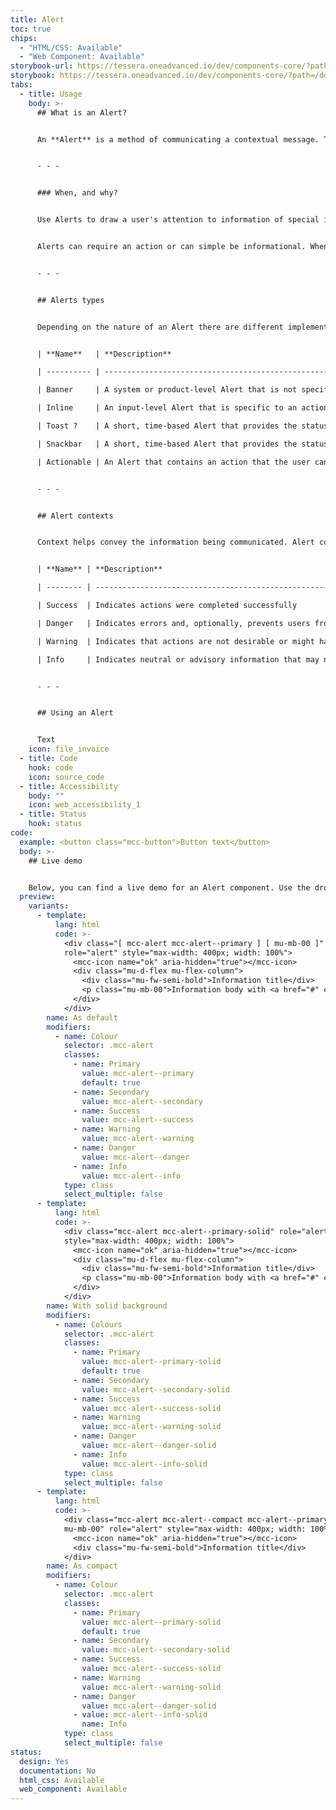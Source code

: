 ```yaml
---
title: Alert
toc: true
chips:
  - "HTML/CSS: Available"
  - "Web Component: Available"
storybook-url: https://tessera.oneadvanced.io/dev/components-core/?path=/docs/html-button--as-default
storybook: https://tessera.oneadvanced.io/dev/components-core/?path=/docs/html-alert--as-default
tabs:
  - title: Usage
    body: >-
      ## What is an Alert?


      An **Alert** is a method of communicating a contextual message. They provide users with important feedback, which allows them to understand a state that affects the entire system, the page, feature, or input.


      - - -


      ### When, and why?


      Use Alerts to draw a user's attention to information of special importance, such as status changes and updates. They should announce an event that has significance to the user and should always be relevant. Alerts can be generated in response to user actions (e.g. while performing a task) or automatically by your application. This depends on whether you want to give immediate feedback or messaging that provides updates on system activities.


      Alerts can require an action or can simple be informational. When an action is required, Alerts should interrupt the user’s flow, but if not, then they should be less intrusive.


      - - -


      ## Alerts types


      Depending on the nature of an Alert there are different implementations or types available.


      | **Name**   | **Description**                                                                                     | **Behaviour**                                                                                                                                                                                           | **Placement**                                                                                                                                                          |

      | ---------- | --------------------------------------------------------------------------------------------------- | ------------------------------------------------------------------------------------------------------------------------------------------------------------------------------------------------------- | ---------------------------------------------------------------------------------------------------------------------------------------------------------------------- |

      | Banner     | A system or product-level Alert that is not specific to an action                                   | Persists until dismissed by the user and may be actionable                                                                                                                                              | Positioned across the top of the content area to which it relates, or for system-level messages, full width across the top of the screen above the main navigation bar |

      | Inline     | An input-level Alert that is specific to an action                                                  | Persists until the message is resolved or dismissed by the user. Can also be actionable                                                                                                                 | Positioned near the related input                                                                                                                                      |

      | Toast ?    | A short, time-based Alert that provides the status of an action that has been performed             | Fades in and out automatically, but may be actionable. Where this is the case, they persist until the user has interacted with them.                                                                    | Positioned in the top right of the page                                                                                                                                |

      | Snackbar   | A short, time-based Alert that provides the status of an action that has been performed             | Fades in and out automatically, but may be actionable. Where this is the case, they persist until the user has interacted with them. For more information, refer to Snackbars \[link to Snackbars page] | Positioned centred, at the bottom of the page                                                                                                                          |

      | Actionable | An Alert that contains an action that the user can perform. Applies to any of the above Alert types | Persists until the action has been performed                                                                                                                                                            | Positioned as per the desired Alert type above                                                                                                                         |


      - - -


      ## Alert contexts


      Context helps convey the information being communicated. Alert contexts correspond to a colour and an icon to provide a consistent experience for users.


      | **Name** | **Description**                                                                                    | **Behaviour**                                                                     | **Examples**                                          |

      | -------- | -------------------------------------------------------------------------------------------------- | --------------------------------------------------------------------------------- | ----------------------------------------------------- |

      | Success  | Indicates actions were completed successfully                                                      | Does not require user interaction, as disappears automatically after a short time | A new record saved or preferences have been updated   |

      | Danger   | Indicates errors and, optionally, prevents users from proceeding until the issue has been resolved | Always persists until the user dismisses or resolves the issue                    | Credentials cannot be found or access is denied       |

      | Warning  | Indicates that actions are not desirable or might have unexpected results                          | Persists until the user dismisses or continues regardless                         | A file is too big or a file already exists            |

      | Info     | Indicates neutral or advisory information that may not be related to the current action            | Does not require user interaction, but persists until user dismisses              | Scheduled system maintenance or a new report is ready |


      - - -


      ## Using an Alert


      Text
    icon: file_invoice
  - title: Code
    hook: code
    icon: source_code
  - title: Accessibility
    body: ""
    icon: web_accessibility_1
  - title: Status
    hook: status
code:
  example: <button class="mcc-button">Button text</button>
  body: >-
    ## Live demo


    Below, you can find a live demo for an Alert component. Use the drop-down menus and radio buttons to view the different Alert Types and Variants.
  preview:
    variants:
      - template:
          lang: html
          code: >-
            <div class="[ mcc-alert mcc-alert--primary ] [ mu-mb-00 ]"
            role="alert" style="max-width: 400px; width: 100%">
              <mcc-icon name="ok" aria-hidden="true"></mcc-icon>
              <div class="mu-d-flex mu-flex-column">
                <div class="mu-fw-semi-bold">Information title</div>
                <p class="mu-mb-00">Information body with <a href="#" class="alert-link">an example link</a>.</p>
              </div>
            </div>
        name: As default
        modifiers:
          - name: Colour
            selector: .mcc-alert
            classes:
              - name: Primary
                value: mcc-alert--primary
                default: true
              - name: Secondary
                value: mcc-alert--secondary
              - name: Success
                value: mcc-alert--success
              - name: Warning
                value: mcc-alert--warning
              - name: Danger
                value: mcc-alert--danger
              - name: Info
                value: mcc-alert--info
            type: class
            select_multiple: false
      - template:
          lang: html
          code: >-
            <div class="mcc-alert mcc-alert--primary-solid" role="alert"
            style="max-width: 400px; width: 100%">
              <mcc-icon name="ok" aria-hidden="true"></mcc-icon>
              <div class="mu-d-flex mu-flex-column">
                <div class="mu-fw-semi-bold">Information title</div>
                <p class="mu-mb-00">Information body with <a href="#" class="alert-link">an example link</a>.</p>
              </div>
            </div>
        name: With solid background
        modifiers:
          - name: Colours
            selector: .mcc-alert
            classes:
              - name: Primary
                value: mcc-alert--primary-solid
                default: true
              - name: Secondary
                value: mcc-alert--secondary-solid
              - name: Success
                value: mcc-alert--success-solid
              - name: Warning
                value: mcc-alert--warning-solid
              - name: Danger
                value: mcc-alert--danger-solid
              - name: Info
                value: mcc-alert--info-solid
            type: class
            select_multiple: false
      - template:
          lang: html
          code: >-
            <div class="mcc-alert mcc-alert--compact mcc-alert--primary-solid
            mu-mb-00" role="alert" style="max-width: 400px; width: 100%">
              <mcc-icon name="ok" aria-hidden="true"></mcc-icon>
              <div class="mu-fw-semi-bold">Information title</div>
            </div>
        name: As compact
        modifiers:
          - name: Colour
            selector: .mcc-alert
            classes:
              - name: Primary
                value: mcc-alert--primary-solid
                default: true
              - name: Secondary
                value: mcc-alert--secondary-solid
              - name: Success
                value: mcc-alert--success-solid
              - name: Warning
                value: mcc-alert--warning-solid
              - name: Danger
                value: mcc-alert--danger-solid
              - value: mcc-alert--info-solid
                name: Info
            type: class
            select_multiple: false
status:
  design: Yes
  documentation: No
  html_css: Available
  web_component: Available
---
```

